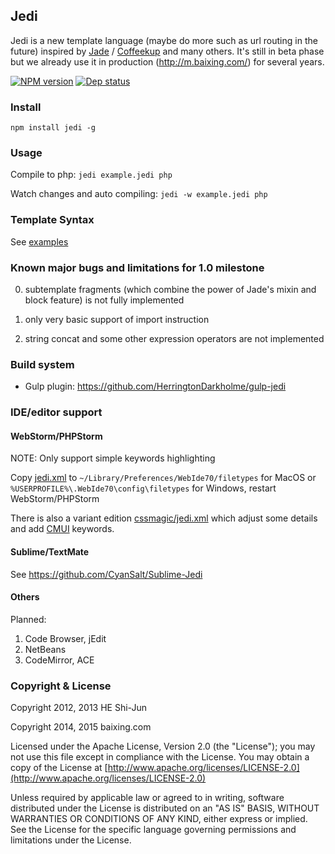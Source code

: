 ## Jedi ##

Jedi is a new template language (maybe do more such as url routing in the future)
inspired by
[Jade](https://github.com/visionmedia/jade) /
[Coffeekup](https://github.com/mauricemach/coffeekup)
and many others. It's still in beta phase but we already use it in
production (http://m.baixing.com/) for several years.

[![NPM version](https://badge.fury.io/js/jedi.png)](http://badge.fury.io/js/jedi)
[![Dep status](https://david-dm.org/baixing/jedi.png)](https://david-dm.org/baixing/jedi)

### Install ###

```npm install jedi -g```

### Usage ###

Compile to php:
```jedi example.jedi php```

Watch changes and auto compiling:
```jedi -w example.jedi php```

### Template Syntax ###

See [examples](https://github.com/baixing/jedi/tree/master/examples)

### Known major bugs and limitations for 1.0 milestone

0. subtemplate fragments (which combine the power of Jade's mixin and block feature) is not fully implemented

0. only very basic support of import instruction

0. string concat and some other expression operators are not implemented


### Build system

* Gulp plugin: https://github.com/HerringtonDarkholme/gulp-jedi

### IDE/editor support ###

#### WebStorm/PHPStorm ####

NOTE: Only support simple keywords highlighting

Copy [jedi.xml](./editors/PHPStorm/jedi.xml) to
```~/Library/Preferences/WebIde70/filetypes``` for MacOS
or ```%USERPROFILE%\.WebIde70\config\filetypes``` for Windows, restart WebStorm/PHPStorm

There is also a variant edition [cssmagic/jedi.xml](https://github.com/cssmagic/jedi.xml)
which adjust some details and add [CMUI](https://github.com/CMUI/CMUI) keywords.

#### Sublime/TextMate ####

See https://github.com/CyanSalt/Sublime-Jedi

#### Others ####

Planned:

1. Code Browser, jEdit
2. NetBeans
3. CodeMirror, ACE

### Copyright & License ###

   Copyright 2012, 2013 HE Shi-Jun

   Copyright 2014, 2015 baixing.com

   Licensed under the Apache License, Version 2.0 (the "License");
   you may not use this file except in compliance with the License.
   You may obtain a copy of the License at
   [http://www.apache.org/licenses/LICENSE-2.0](http://www.apache.org/licenses/LICENSE-2.0)

   Unless required by applicable law or agreed to in writing, software
   distributed under the License is distributed on an "AS IS" BASIS,
   WITHOUT WARRANTIES OR CONDITIONS OF ANY KIND, either express or implied.
   See the License for the specific language governing permissions and
   limitations under the License.
